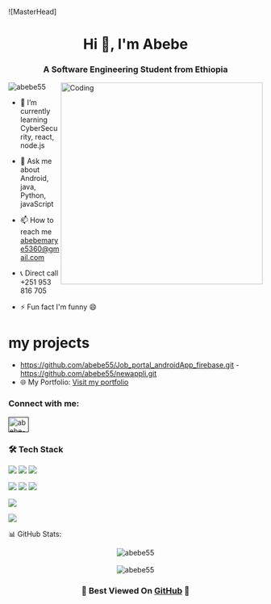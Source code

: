 ![MasterHead]
<h1 align="center">Hi 👋, I'm Abebe</h1>
<h3 align="center">A Software Engineering Student from Ethiopia</h3>
<img align="right" alt="Coding" width="400" src="https://cdn.dribbble.com/users/1162077/screenshots/3848914/programmer.gif">

<p align="left"> <img src="https://komarev.com/ghpvc/?username=abebe55&label=Profile%20views&color=0e75b6&style=flat" alt="abebe55" /> </p>

- 🌱 I’m currently learning CyberSecurity,  react,  node.js

- 💬 Ask me about Android, java, Python, javaScript 

- 📫 How to reach me abebemarye5360@gmail.com

- 📞 Direct call +251 953 816 705

- ⚡ Fun fact I'm funny 😄
# my projects 
- https://github.com/abebe55/Job_portal_androidApp_firebase.git
-https://github.com/abebe55/newappli.git
- 🌐 My Portfolio: [Visit my portfolio](https://abebe-portfolio.onrender.com)

<h3 align="left">Connect with me:</h3>
<p align="left">
<a href="" target="blank"><img align="center" src="https://raw.githubusercontent.com/rahuldkjain/github-profile-readme-generator/master/src/images/icons/Social/linked-in-alt.svg" alt="abebe-marye" height="30" width="40" /></a>
</p>

<h3 align="left">🛠 Tech Stack</h3>
<p align="left"> 
  <!-- Languages -->
  <a href="https://www.java.com" target="_blank"><img src="https://img.shields.io/badge/Java-ED8B00?style=for-the-badge&logo=openjdk&logoColor=white"/></a>
  <a href="https://developer.mozilla.org/en-US/docs/Web/JavaScript" target="_blank"><img src="https://img.shields.io/badge/JavaScript-F7DF1E?style=for-the-badge&logo=javascript&logoColor=black"/></a>
  <a href="https://www.python.org" target="_blank"><img src="https://img.shields.io/badge/Python-3776AB?style=for-the-badge&logo=python&logoColor=white"/></a>
  
  <!-- Frontend -->
  <a href="https://php.org/" target="_blank"><img src="https://img.shields.io/badge/php-20232A?style=for-the-badge&logo=php&logoColor=61DAFB"/></a>
  <a href="https://www.w3.org/html/" target="_blank"><img src="https://img.shields.io/badge/HTML5-E34F26?style=for-the-badge&logo=html5&logoColor=white"/></a>
  <a href="https://www.w3schools.com/css/" target="_blank"><img src="https://img.shields.io/badge/CSS3-1572B6?style=for-the-badge&logo=css3&logoColor=white"/></a>
  
  <!-- Backend -->
  <a href="https://C++.org" target="_blank"><img src="https://img.shields.io/badge/C++-339933?style=for-the-badge&logo=C++&logoColor=white"/></a>
  
  <!-- Databases -->
  <a href="https://www.mysql.com/" target="_blank"><img src="https://img.shields.io/badge/MySQL-005C84?style=for-the-badge&logo=mysql&logoColor=white"/></a>
  
</p>

📊 GitHub Stats:
<p align="center">
  <img align="center" src="https://github-readme-stats.vercel.app/api/top-langs?username=abebe55&show_icons=true&locale=en&layout=compact&theme=radical" alt="abebe55" />
  <br/><br/>
  <img src="" alt="abebe55" />
</p>

<h3 align="center">🌟 Best Viewed On <a href="https://github.com/abebe55">GitHub</a> 🌟</h3>
